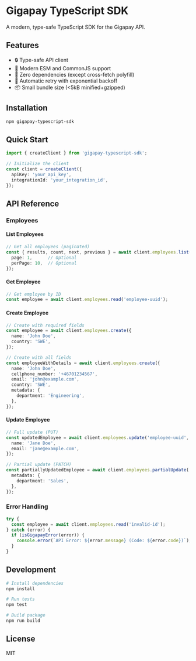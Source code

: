 # Gigapay TypeScript SDK

A modern, type-safe TypeScript SDK for the Gigapay API.

## Features

- 🔒 Type-safe API client
- 🚀 Modern ESM and CommonJS support
- 💪 Zero dependencies (except cross-fetch polyfill)
- 🔄 Automatic retry with exponential backoff
- 📦 Small bundle size (<5kB minified+gzipped)

## Installation

```bash
npm gigapay-typescript-sdk
```

## Quick Start

```typescript
import { createClient } from 'gigapay-typescript-sdk';

// Initialize the client
const client = createClient({
  apiKey: 'your_api_key',
  integrationId: 'your_integration_id',
});
```

## API Reference

### Employees

#### List Employees

```typescript
// Get all employees (paginated)
const { results, count, next, previous } = await client.employees.list({
  page: 1,      // Optional
  perPage: 10,  // Optional
});
```

#### Get Employee

```typescript
// Get employee by ID
const employee = await client.employees.read('employee-uuid');
```

#### Create Employee

```typescript
// Create with required fields
const employee = await client.employees.create({
  name: 'John Doe',
  country: 'SWE',
});

// Create with all fields
const employeeWithDetails = await client.employees.create({
  name: 'John Doe',
  cellphone_number: '+46701234567',
  email: 'john@example.com',
  country: 'SWE',
  metadata: {
    department: 'Engineering',
  },
});
```

#### Update Employee

```typescript
// Full update (PUT)
const updatedEmployee = await client.employees.update('employee-uuid', {
  name: 'Jane Doe',
  email: 'jane@example.com',
});

// Partial update (PATCH)
const partiallyUpdatedEmployee = await client.employees.partialUpdate('employee-uuid', {
  metadata: {
    department: 'Sales',
  },
});
```

### Error Handling

```typescript
try {
  const employee = await client.employees.read('invalid-id');
} catch (error) {
  if (isGigapayError(error)) {
    console.error(`API Error: ${error.message} (Code: ${error.code})`);
  }
}
```

## Development

```bash
# Install dependencies
npm install

# Run tests
npm test

# Build package
npm run build
```

## License

MIT 